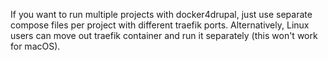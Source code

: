 If you want to run multiple projects with docker4drupal, just use separate compose files per project with different traefik ports. Alternatively, Linux users can move out traefik container and run it separately (this won't work for macOS).
